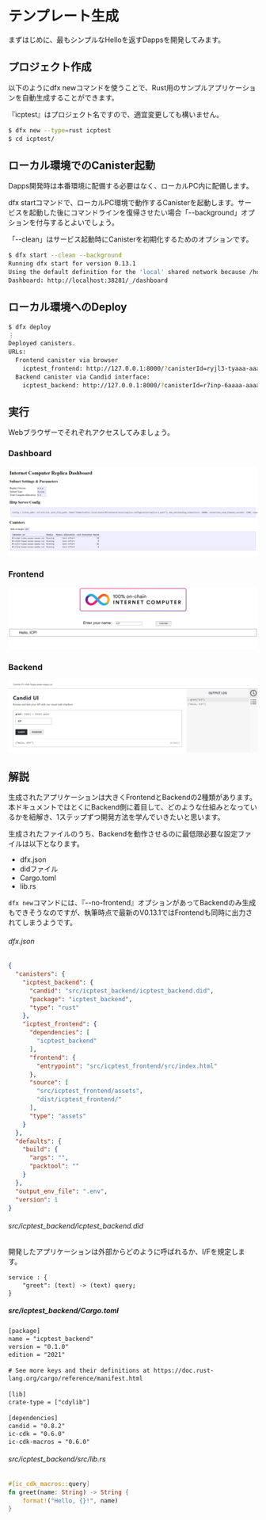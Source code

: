 # テンプレート生成

まずはじめに、最もシンプルなHelloを返すDappsを開発してみます。

## プロジェクト作成

以下のようにdfx newコマンドを使うことで、Rust用のサンプルアプリケーションを自動生成することができます。

『icptest』はプロジェクト名ですので、適宜変更しても構いません。

```bash
$ dfx new --type=rust icptest
$ cd icptest/
```

## ローカル環境でのCanister起動

Dapps開発時は本番環境に配備する必要はなく、ローカルPC内に配備します。

dfx startコマンドで、ローカルPC環境で動作するCanisterを起動します。サービスを起動した後にコマンドラインを復帰させたい場合「--background」オプションを付与するとよいでしょう。

「--clean」はサービス起動時にCanisterを初期化するためのオプションです。

```bash
$ dfx start --clean --background
Running dfx start for version 0.13.1
Using the default definition for the 'local' shared network because /home/toshio/.config/dfx/networks.json does not exist.
Dashboard: http://localhost:38281/_/dashboard
```

## ローカル環境へのDeploy

```bash
$ dfx deploy
︙
Deployed canisters.
URLs:
  Frontend canister via browser
    icptest_frontend: http://127.0.0.1:8000/?canisterId=ryjl3-tyaaa-aaaaa-aaaba-cai
  Backend canister via Candid interface:
    icptest_backend: http://127.0.0.1:8000/?canisterId=r7inp-6aaaa-aaaaa-aaabq-cai&id=rrkah-fqaaa-aaaaa-aaaaq-cai
```

## 実行

Webブラウザーでそれぞれアクセスしてみましょう。

### Dashboard

![](../.gitbook/assets/development/test0001_template/01_dashboard.png)

### Frontend

![](../.gitbook/assets/development/test0001_template/02_frontend.png)

### Backend

![](../.gitbook/assets/development/test0001_template/03_backend.png)

## 解説

生成されたアプリケーションは大きくFrontendとBackendの2種類があります。本ドキュメントではとくにBackend側に着目して、どのような仕組みとなっているかを紐解き、1ステップずつ開発方法を学んでいきたいと思います。

生成されたファイルのうち、Backendを動作させるのに最低限必要な設定ファイルは以下となります。
- dfx.json
- didファイル
- Cargo.toml
- lib.rs

`dfx new`コマンドには、『--no-frontend』オプションがあってBackendのみ生成もできそうなのですが、執筆時点で最新のV0.13.1ではFrontendも同時に出力されてしまうようです。

###### dfx.json

```json
{
  "canisters": {
    "icptest_backend": {
      "candid": "src/icptest_backend/icptest_backend.did",
      "package": "icptest_backend",
      "type": "rust"
    },
    "icptest_frontend": {
      "dependencies": [
        "icptest_backend"
      ],
      "frontend": {
        "entrypoint": "src/icptest_frontend/src/index.html"
      },
      "source": [
        "src/icptest_frontend/assets",
        "dist/icptest_frontend/"
      ],
      "type": "assets"
    }
  },
  "defaults": {
    "build": {
      "args": "",
      "packtool": ""
    }
  },
  "output_env_file": ".env",
  "version": 1
}
```

###### src/icptest_backend/icptest_backend.did

開発したアプリケーションは外部からどのように呼ばれるか、I/Fを規定します。

```text
service : {
    "greet": (text) -> (text) query;
}
```

##### src/icptest_backend/Cargo.toml

```
[package]
name = "icptest_backend"
version = "0.1.0"
edition = "2021"

# See more keys and their definitions at https://doc.rust-lang.org/cargo/reference/manifest.html

[lib]
crate-type = ["cdylib"]

[dependencies]
candid = "0.8.2"
ic-cdk = "0.6.0"
ic-cdk-macros = "0.6.0"
```

###### src/icptest_backend/src/lib.rs

```rust
#[ic_cdk_macros::query]
fn greet(name: String) -> String {
    format!("Hello, {}!", name)
}
```
